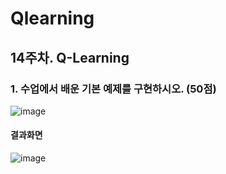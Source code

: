 # Qlearning

## 14주차. Q-Learning

### 1. 수업에서 배운 기본 예제를 구현하시오.  (50점)
![image](https://user-images.githubusercontent.com/22046757/61996810-bef7a700-b0d3-11e9-988b-12f924cd3efa.png)

#### 결과화면
 
![image](https://user-images.githubusercontent.com/22046757/61996753-e4d07c00-b0d2-11e9-99f8-7d4882e67fd0.png)
